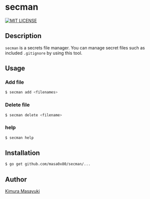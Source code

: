 # secman

[![MIT LICENSE](http://img.shields.io/badge/license-MIT-blue.svg?style=flat-square)](LICENSE)

## Description

`secman` is a secrets file manager.
You can manage secret files such as included `.gitignore` by using this tool.

## Usage

### Add file

```bash
$ secman add <filenames>
```

### Delete file

```bash
$ secman delete <filename>
```

### help

```bash
$ secman help
```

## Installation

```bash
$ go get github.com/masa0x80/secman/...
```

## Author

[Kimura Masayuki](https://github.com/masa0x80)
